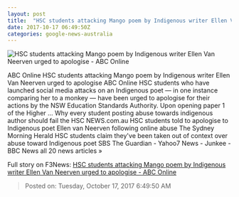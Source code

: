 ```yaml
---
layout: post
title:  "HSC students attacking Mango poem by Indigenous writer Ellen Van Neerven urged to apologise - ABC Online"
date: 2017-10-17 06:49:50Z
categories: google-news-australia
---
```


![HSC students attacking Mango poem by Indigenous writer Ellen Van Neerven urged to apologise - ABC Online](http://www.abc.net.au/news/image/9059156-1x1-700x700.jpg)

ABC Online HSC students attacking Mango poem by Indigenous writer Ellen Van Neerven urged to apologise ABC Online HSC students who have launched social media attacks on an Indigenous poet — in one instance comparing her to a monkey — have been urged to apologise for their actions by the NSW Education Standards Authority. Upon opening paper 1 of the Higher ... Why every student posting abuse towards indigenous author should fail the HSC NEWS.com.au HSC students told to apologise to Indigenous poet Ellen van Neerven following online abuse The Sydney Morning Herald HSC students claim they've been taken out of context over abuse toward Indigenous poet SBS The Guardian - Yahoo7 News - Junkee - BBC News all 20 news articles »


Full story on F3News: [HSC students attacking Mango poem by Indigenous writer Ellen Van Neerven urged to apologise - ABC Online](http://www.f3nws.com/n/CUgcn)

> Posted on: Tuesday, October 17, 2017 6:49:50 AM
